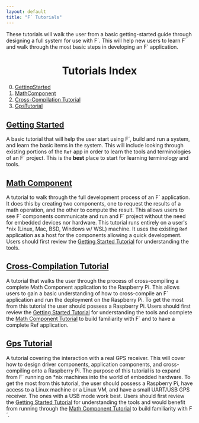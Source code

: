 ```yaml
---
layout: default
title: "F´ Tutorials"
---
```


These tutorials will walk the user from a basic getting-started guide through designing a full system for use with F´. This will help new
users to learn F´ and walk through the most basic steps in developing an F´ application.

<h1 align="center">Tutorials Index</h1> 

0. [GettingStarted](GettingStarted/Tutorial.md)
1. [MathComponent](MathComponent/Tutorial.md)
2. [Cross-Compilation Tutorial](CrossCompilation/Tutorial.md)
3. [GpsTutorial](GpsTutorial/Tutorial.md)

## [Getting Started](GettingStarted/Tutorial.md)

A basic tutorial that will help the user start using F´, build and run a system, and learn the basic items in the system.
This will include looking through existing portions of the `Ref` app in order to learn the tools and terminologies of an
F´ project. This is the **best** place to start for learning terminology and tools.

## [Math Component](MathComponent/Tutorial.md)

A tutorial to walk through the full development process of an F´ application. It does this by creating two components,
one to request the results of a math operation, and the other to compute the result. This allows users to see F´
components communicate and run and F´ project without the need for embedded devices nor hardware. This tutorial runs entirely
on a user's *nix (Linux, Mac, BSD, Windows w/ WSL) machine. It uses the existing `Ref` application as a host for the components
allowing a quick development. Users should first review the [Getting Started Tutorial](GettingStarted/Tutorial.md) for
understanding the tools.

## [Cross-Compilation Tutorial](CrossCompilation/Tutorial.md)

A tutorial that walks the user through the process of cross-compiling a
complete Math Component application to the Raspberry Pi. This allows users to
gain a basic understanding of how to cross-compile an F´ application and run
the deployment on the Raspberry Pi. To get the most from this tutorial the user
should possess a Raspberry Pi. Users should first review the 
[Getting Started Tutorial](GettingStarted/Tutorial.md) for understanding the
tools and complete the [Math Component Tutorial](MathComponent/Tutorial.md) to
build familiarity with F´ and to have a complete Ref application.

## [Gps Tutorial](GpsTutorial/Tutorial.md)

A tutorial covering the interaction with a real GPS receiver. This will cover how to design driver components, application components,
and cross-compiling onto a Raspberry Pi. The purpose of this tutorial is to expand from F´ running on *nix machines into the world
of embedded hardware. To get the most from this tutorial, the user should possess a Raspberry Pi, have access to a Linux machine or
a Linux VM, and have a small UART/USB GPS receiver. The ones with a USB mode work best.  Users should first review the
[Getting Started Tutorial](GettingStarted/Tutorial.md) for understanding the tools and would benefit from running through the
[Math Component Tutorial](MathComponent/Tutorial.md) to build familiarity with F´.
